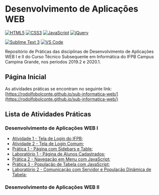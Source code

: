 # Desenvolvimento de Aplicações WEB

[![HTML5](https://img.shields.io/badge/HTML-5-F16528)](https://www.w3schools.com/html/html5_intro.asp) [![CSS3](https://img.shields.io/badge/CSS-3-0170BA)](https://www.w3schools.com/css/) [![JavaScript](https://img.shields.io/badge/JavaScript-2018-F7E018)](https://www.w3schools.com/css/) [![jQuery](https://img.shields.io/badge/jQuery-3.4.1-0769AD)](https://jquery.com/)

[![Sublime Text 3](https://img.shields.io/badge/Sublime%20Text%203-Build%203176-orange)](https://www.sublimetext.com/3) [![VS Code](https://img.shields.io/badge/Visual%20Studio%20Code-1.42.0-purple)](https://code.visualstudio.com/)

Repositório de Práticas das disciplinas de Desenvolvimento de Aplicações WEB I e II do Curso Técnico Subsequente em Informática do IFPB Campus Campina Grande, nos períodos 2019.2 e 2020.1.

## Página Inicial

As atividades práticas se encontram no seguinte link: [https://rodolfobolconte.github.io/sub-informatica-web/](https://rodolfobolconte.github.io/sub-informatica-web/)

## Lista de Atividades Práticas

### Desenvolvimento de Aplicações WEB I
* [Atividade 1 - Tela de Login do IFPB](https://rodolfobolconte.github.io/sub-informatica-web/atividade1/index.html);
* [Atividade 2 - Tela de Login Comum](https://rodolfobolconte.github.io/sub-informatica-web/atividade2/index.html);
* [Prática 1 - Página com Sidebars e Table](https://rodolfobolconte.github.io/sub-informatica-web/pratica1/index.html);
* [Laboratório 1 - Página de Alunos Cadastrados](https://rodolfobolconte.github.io/sub-informatica-web/laboratorio1/index.html);
* [Prática 2 - Navegação em Menu com JavaScript](https://rodolfobolconte.github.io/sub-informatica-web/pratica2/index.html);
* [Prática 3 - População de Tabela com JavaScript](https://rodolfobolconte.github.io/sub-informatica-web/pratica3/index.html);
* [Laboratório 2 - Comunicação com Servidor e População Dinâmica de Tabela](https://rodolfobolconte.github.io/sub-informatica-web/laboratorio2/index.html);

### Desenvolvimento de Aplicações WEB II
